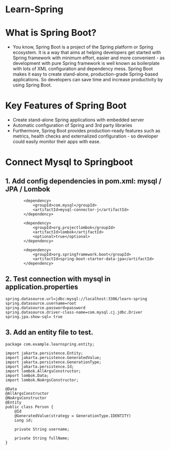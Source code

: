# Learn-Spring
# What is Spring Boot?
- You know, Spring Boot is a project of the Spring platform or Spring ecosystem. It is a way that aims at helping developers get started with Spring framework with minimum effort, easier and more convenient - as development with pure Spring framework is well known as boilerplate with lots of XML configuration and dependency mess.
   Spring Boot makes it easy to create stand-alone, production-grade Spring-based applications. So developers can save time and increase productivity by using Spring Boot.

# Key Features of Spring Boot
- Create stand-alone Spring applications with embedded server
- Automatic configuration of Spring and 3rd party libraries
- Furthermore, Spring Boot provides production-ready features such as metrics, health checks and externalized configuration - so developer could easily monitor their apps with ease.

# Connect Mysql to Springboot 

## 1. Add config dependencies in pom.xml: mysql / JPA / Lombok
```
		<dependency>
			<groupId>com.mysql</groupId>
			<artifactId>mysql-connector-j</artifactId>
		</dependency>

		<dependency>
			<groupId>org.projectlombok</groupId>
			<artifactId>lombok</artifactId>
			<optional>true</optional>
		</dependency>

		<dependency>
			<groupId>org.springframework.boot</groupId>
			<artifactId>spring-boot-starter-data-jpa</artifactId>
		</dependency>
```

## 2. Test connection with mysql in application.properties

```spring.jpa.hibernate.ddl-auto=update
spring.datasource.url=jdbc:mysql://localhost:3306/learn-spring
spring.datasource.username=root
spring.datasource.password=password
spring.datasource.driver-class-name=com.mysql.cj.jdbc.Driver
spring.jpa.show-sql= true 
```

## 3. Add an entity file to test.

```
package com.example.learnspring.entity;

import jakarta.persistence.Entity;
import jakarta.persistence.GeneratedValue;
import jakarta.persistence.GenerationType;
import jakarta.persistence.Id;
import lombok.AllArgsConstructor;
import lombok.Data;
import lombok.NoArgsConstructor;

@Data
@AllArgsConstructor
@NoArgsConstructor
@Entity
public class Person {
    @Id
    @GeneratedValue(strategy = GenerationType.IDENTITY)
    Long id;

    private String username;

    private String fullName;
}



```
